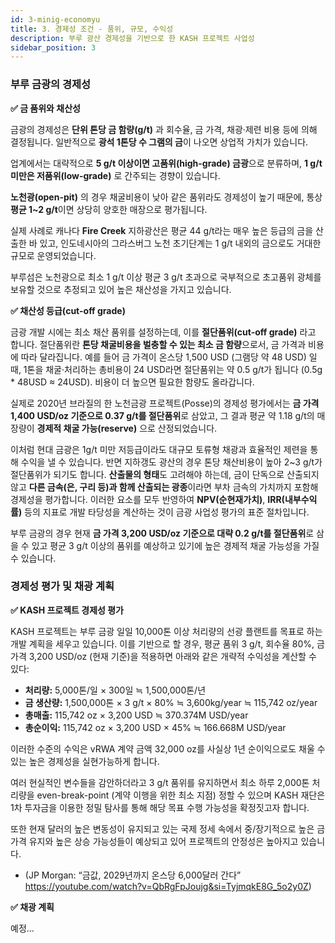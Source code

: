 ```yaml
---
id: 3-minig-economyu
title: 3. 경제성 조건 - 품위, 규모, 수익성
description: 부루 광산 경제성을 기반으로 한 KASH 프로젝트 사업성
sidebar_position: 3
---
```


### 부루 금광의 경제성

**✅ 금 품위와 채산성**

금광의 경제성은 **단위 톤당 금 함량(g/t)** 과 회수율, 금 가격, 채광·제련 비용 등에 의해 결정됩니다. 일반적으로 **광석 1톤당 수 그램의 금**이 나오면 상업적 가치가 있습니다. 

업계에서는 대략적으로 **5 g/t 이상이면 고품위(high-grade) 금광**으로 분류하며, **1 g/t 미만은 저품위(low-grade)** 로 간주되는 경향이 있습니다. 

**노천광(open-pit)** 의 경우 채굴비용이 낮아 같은 품위라도 경제성이 높기 때문에, 통상 **평균 1~2 g/t**이면 상당히 양호한 매장으로 평가됩니다. 

실제 사례로 캐나다 **Fire Creek** 지하광산은 평균 44 g/t라는 매우 높은 등급의 금을 산출한 바 있고, 인도네시아의 그라스버그 노천 초기단계는 1 g/t 내외의 금으로도 거대한 규모로 운영되었습니다.  

부루섬은 노천광으로 최소 1 g/t 이상 평균 3 g/t 초과으로 국부적으로 초고품위 광체를 보유할 것으로 추정되고 있어 높은 채산성을 가지고 있습니다.

**✅ 채산성 등급(cut-off grade)**

금광 개발 시에는 최소 채산 품위를 설정하는데, 이를 **절단품위(cut-off grade)** 라고 합니다. 절단품위란 **톤당 채굴비용을 벌충할 수 있는 최소 금 함량**으로서, 금 가격과 비용에 따라 달라집니다. 
예를 들어 금 가격이 온스당 1,500 USD (그램당 약 48 USD) 일 때, 1톤을 채굴·처리하는 총비용이 24 USD라면 절단품위는 약 0.5 g/t가 됩니다 (0.5g * 48USD ≈ 24USD). 비용이 더 높으면 필요한 함량도 올라갑니다.

실제로 2020년 브라질의 한 노천금광 프로젝트(Posse)의 경제성 평가에서는 **금 가격 1,400 USD/oz 기준으로 0.37 g/t를 절단품위**로 삼았고, 그 결과 평균 약 1.18 g/t의 매장량이 **경제적 채굴 가능(reserve)** 으로 산정되었습니다. 

이처럼 현대 금광은 1g/t 미만 저등급이라도 대규모 토류형 채광과 효율적인 제련을 통해 수익을 낼 수 있습니다. 반면 지하갱도 광산의 경우 톤당 채산비용이 높아 2~3 g/t가 절단품위가 되기도 합니다. **산출물의 형태**도 고려해야 하는데, 금이 단독으로 산출되지 않고 **다른 금속(은, 구리 등)과 함께 산출되는 광종**이라면 부차 금속의 가치까지 포함해 경제성을 평가합니다. 이러한 요소를 모두 반영하여 **NPV(순현재가치)**, **IRR(내부수익률)** 등의 지표로 개발 타당성을 계산하는 것이 금광 사업성 평가의 표준 절차입니다.

부루 금광의 경우 현재 **금 가격 3,200 USD/oz 기준으로 대략 0.2 g/t를 절단품위**로 삼을 수 있고 평균 3 g/t 이상의 품위를 예상하고 있기에 높은 경제적 채굴 가능성을 가질 수 있습니다.

### 경제성 평가 및 채광 계획

**✅ KASH 프로젝트 경제성 평가**

KASH 프로젝트는 부루 금광 일일 10,000톤 이상 처리량의 선광 플랜트를 목표로 하는 개발 계획을 세우고 있습니다. 이를 기반으로 할 경우, 평균 품위 3 g/t, 회수율 80%, 금 가격 3,200 USD/oz (현재 기준)을 적용하면 아래와 같은 개략적 수익성을 계산할 수 있다:

- **처리량:** 5,000톤/일 × 300일 ≒ 1,500,000톤/년
- **금 생산량:** 1,500,000톤 × 3 g/t × 80% ≒ 3,600kg/year ≒ 115,742 oz/year
- **총매출:** 115,742 oz × 3,200 USD ≒ 370.374M USD/year
- **총순이익:** 115,742 oz × 3,200 USD × 45%  ≒ 166.668M USD/year

이러한 수준의 수익은 vRWA 계약 금액 32,000 oz를 사실상 1년 순이익으로도 채울 수 있는 높은 경제성을 실현가능하게 합니다. 

여러 현실적인 변수들을 감안하더라고 3 g/t 품위를 유지하면서 최소 하루 2,000톤 처리량을 even-break-point (계약 이행을 위한 최소 지점) 정할 수 있으며 KASH 재단은 1차 투자금을 이용한 정밀 탐사를 통해 해당 목표 수행 가능성을 확정짓고자 합니다.

또한 현재 달러의 높은 변동성이 유지되고 있는 국제 정세 속에서 중/장기적으로 높은 금가격 유지와 높은 상승 가능성들이 예상되고 있어 프로젝트의 안정성은 높아지고 있습니다.

- (JP Morgan: “금값, 2029년까지 온스당 6,000달러 간다” https://youtube.com/watch?v=QbRgFpJoujg&si=TyjmqkE8G_5o2y0Z)

**✅ 채광 계획**

예정...